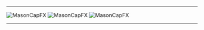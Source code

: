 ___
![MasonCapFX](https://www.tradingview.com/x/AvewWPH4/ "MasonCapFX")
![MasonCapFX](https://www.tradingview.com/x/kP74HsDH/ "MasonCapFX")
![MasonCapFX](https://www.tradingview.com/x/0VBPYbR0/ "MasonCapFX")
___
